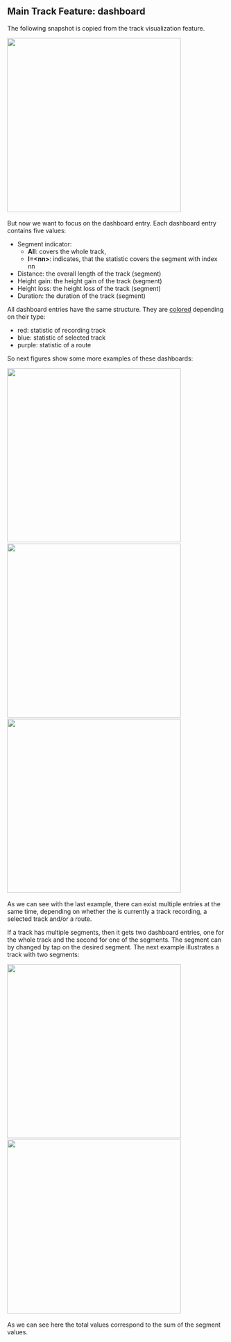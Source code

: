 ## Main Track Feature: dashboard

The following snapshot is copied from the track visualization feature.

<img src="./SelectedTrack.png" width="400" />&nbsp;

But now we want to focus on the dashboard entry. 
Each dashboard entry contains five values:
- Segment indicator: 
  - **All**: covers the whole track, 
  - **I=\<nn>**: indicates, that the statistic covers the segment with index nn
- Distance: the overall length of the track (segment)
- Height gain: the height gain of the track (segment)
- Height loss: the height loss of the track (segment)
- Duration: the duration of the track (segment)

All dashboard entries have the same structure. They are [colored](../../track.md) depending on their type:
- red: statistic of recording track
- blue: statistic of selected track
- purple: statistic of a route

So next figures show some more examples of these dashboards:

<img src="./RecordingTrack.png" width="400" />&nbsp;
<img src="./Route.png" width="400" />&nbsp;
<img src="./Mixed1.png" width="400" />&nbsp;

As we can see with the last example, there can exist multiple entries at the same time, 
depending on whether the is currently a track recording, a selected track and/or a route.

If a track has multiple segments, then it gets two dashboard entries, one for the whole
track and the second for one of the segments. The segment can by changed by tap on the
desired segment. The next example illustrates a track with two segments:

<img src="./MultiSegment1.png" width="400" />&nbsp;
<img src="./MultiSegment2.png" width="400" />&nbsp;

As we can see here the total values correspond to the sum of the segment values.

